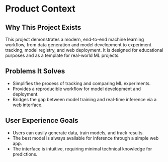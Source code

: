 # Product Context

## Why This Project Exists
This project demonstrates a modern, end-to-end machine learning workflow, from data generation and model development to experiment tracking, model registry, and web deployment. It is designed for educational purposes and as a template for real-world ML projects.

## Problems It Solves
- Simplifies the process of tracking and comparing ML experiments.
- Provides a reproducible workflow for model development and deployment.
- Bridges the gap between model training and real-time inference via a web interface.

## User Experience Goals
- Users can easily generate data, train models, and track results.
- The best model is always available for inference through a simple web app.
- The interface is intuitive, requiring minimal technical knowledge for predictions. 